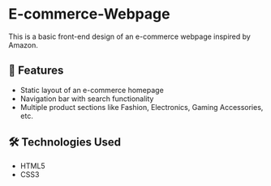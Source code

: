 # E-commerce-Webpage

This is a basic front-end design of an e-commerce webpage inspired by Amazon.

## 📄 Features
- Static layout of an e-commerce homepage
- Navigation bar with search functionality
- Multiple product sections like Fashion, Electronics, Gaming Accessories, etc.

## 🛠️ Technologies Used
- HTML5
- CSS3 

